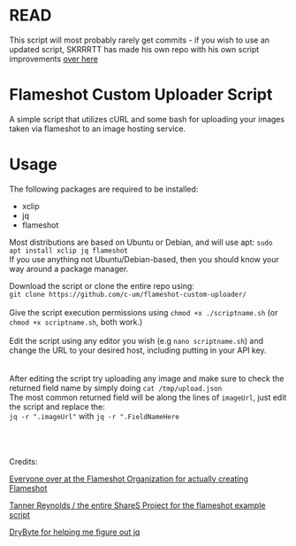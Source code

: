 # READ
This script will most probably rarely get commits - if you wish to use an updated script, SKRRRTT has made his own repo with his own script improvements [over here](https://github.com/ignSKRRRTT/e-z-flameshot-script)

# Flameshot Custom Uploader Script
A simple script that utilizes cURL and some bash for uploading your images taken via flameshot to an image hosting service.

# Usage
The following packages are required to be installed:
* xclip
* jq
* flameshot

Most distributions are based on Ubuntu or Debian, and will use apt: `sudo apt install xclip jq flameshot`<br>If you use anything not Ubuntu/Debian-based, then you should know your way around a package manager.

Download the script or clone the entire repo using:<br>`git clone https://github.com/c-um/flameshot-custom-uploader/`<br><br>
Give the script execution permissions using `chmod +x ./scriptname.sh` (or `chmod +x scriptname.sh`, both work.)<br><br>
Edit the script using any editor you wish (e.g `nano scriptname.sh`) and change the URL to your desired host, including putting in your API key.<br><br><br>
After editing the script try uploading any image and make sure to check the returned field name by simply doing `cat /tmp/upload.json`<br>The most common returned field will be along the lines of `imageUrl`, just edit the script and replace the:<br> `jq -r ".imageUrl"` with `jq -r ".FieldNameHere`

<br><br><br>
Credits:

[Everyone over at the Flameshot Organization for actually creating Flameshot](https://flameshot.org/)

[Tanner Reynolds / the entire ShareS Project for the flameshot example script](https://github.com/TannerReynolds/ShareX-Upload-Server)

[DryByte for helping me figure out jq](https://github.com/DryByte)
